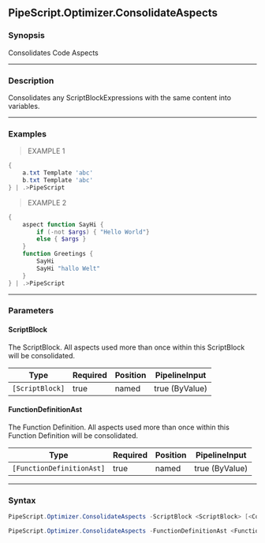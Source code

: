 PipeScript.Optimizer.ConsolidateAspects
---------------------------------------

### Synopsis
Consolidates Code Aspects

---

### Description

Consolidates any ScriptBlockExpressions with the same content into variables.

---

### Examples
> EXAMPLE 1

```PowerShell
{        
    a.txt Template 'abc'
    b.txt Template 'abc'
} | .>PipeScript
```
> EXAMPLE 2

```PowerShell
{
    aspect function SayHi {
        if (-not $args) { "Hello World"}
        else { $args }
    }
    function Greetings {
        SayHi
        SayHi "hallo Welt"
    }
} | .>PipeScript
```

---

### Parameters
#### **ScriptBlock**
The ScriptBlock.  All aspects used more than once within this ScriptBlock will be consolidated.

|Type           |Required|Position|PipelineInput |
|---------------|--------|--------|--------------|
|`[ScriptBlock]`|true    |named   |true (ByValue)|

#### **FunctionDefinitionAst**
The Function Definition.  All aspects used more than once within this Function Definition will be consolidated.

|Type                     |Required|Position|PipelineInput |
|-------------------------|--------|--------|--------------|
|`[FunctionDefinitionAst]`|true    |named   |true (ByValue)|

---

### Syntax
```PowerShell
PipeScript.Optimizer.ConsolidateAspects -ScriptBlock <ScriptBlock> [<CommonParameters>]
```
```PowerShell
PipeScript.Optimizer.ConsolidateAspects -FunctionDefinitionAst <FunctionDefinitionAst> [<CommonParameters>]
```
